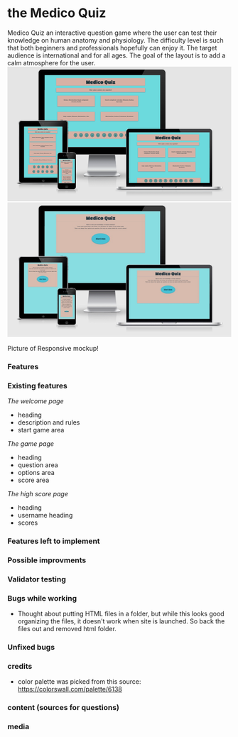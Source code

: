 # the Medico Quiz
Medico Quiz an interactive question game where the user can test their knowledge on human anatomy and physiology. 
The difficulty level is such that both beginners and professionals hopefully can enjoy it.
The target audience is international and for all ages.
The goal of the layout is to add a calm atmosphere for the user.
![Landing page for quiz](assets/images/amiresponsive-quiz.png) 
![Landing page for welcome page](assets/images/amiresponsive-index-medium.png)

Picture of Responsive mockup!

### Features

### Existing features

_The welcome page_
- heading
- description and rules
- start game area

_The game page_
- heading
- question area
- options area
- score area

_The high score page_
- heading
- username heading
- scores

### Features left to implement

### Possible improvments

### Validator testing

### Bugs while working
- Thought about putting HTML files in a folder, but while this looks good organizing the files, it doesn't work when site is launched. So back the files out and removed html folder.

### Unfixed bugs

### credits
- color palette was picked from this source: https://colorswall.com/palette/6138 

### content (sources for questions)

### media

